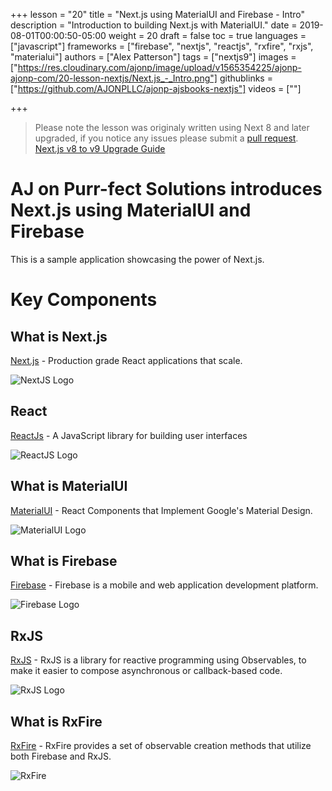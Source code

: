 +++
lesson = "20"
title = "Next.js using MaterialUI and Firebase - Intro"
description = "Introduction to building Next.js with MaterialUI."
date = 2019-08-01T00:00:50-05:00
weight = 20
draft = false
toc = true
languages = ["javascript"]
frameworks = ["firebase", "nextjs", "reactjs", "rxfire", "rxjs", "materialui"]
authors = ["Alex Patterson"]
tags = ["nextjs9"]
images = ["https://res.cloudinary.com/ajonp/image/upload/v1565354225/ajonp-ajonp-com/20-lesson-nextjs/Next.js_-_Intro.png"]
githublinks = ["https://github.com/AJONPLLC/ajonp-ajsbooks-nextjs"]
videos = [""]

+++

> Please note the lesson was originaly written using Next 8 and later upgraded, if you notice any issues please submit a [pull request](https://github.com/AJONPLLC/ajonp-content).
> [Next.js v8 to v9 Upgrade Guide](https://github.com/zeit/next.js/blob/canary/UPGRADING.md)

# AJ on Purr-fect Solutions introduces Next.js using MaterialUI and Firebase

This is a sample application showcasing the power of Next.js.

# Key Components

## What is Next.js
[Next.js](https://nextjs.org/) - Production grade React applications that scale.

![NextJS Logo](https://res.cloudinary.com/ajonp/image/upload/v1565700059/ajonp-ajonp-com/20-lesson-nextjs/Screen_Shot_2019-08-13_at_8.32.02_AM.png)

## React
[ReactJs](https://reactjs.org/) - A JavaScript library for building user interfaces

![ReactJS Logo](https://res.cloudinary.com/ajonp/image/upload/v1565700059/ajonp-ajonp-com/20-lesson-nextjs/Screen_Shot_2019-08-13_at_8.32.27_AM.png)

## What is MaterialUI
[MaterialUI](https://material-ui.com/) - React Components that Implement Google's Material Design.

![MaterialUI Logo](https://res.cloudinary.com/ajonp/image/upload/v1565700059/ajonp-ajonp-com/20-lesson-nextjs/Screen_Shot_2019-08-13_at_8.32.35_AM.png)

## What is Firebase
[Firebase](https://firebase.google.com/) - Firebase is a mobile and web application development platform.

![Firebase Logo](https://firebase.google.com/downloads/brand-guidelines/PNG/logo-built_white.png)

## RxJS
[RxJS](https://rxjs.dev/) - RxJS is a library for reactive programming using Observables, to make it easier to compose asynchronous or callback-based code.

![RxJS Logo](https://res.cloudinary.com/ajonp/image/upload/v1565700059/ajonp-ajonp-com/20-lesson-nextjs/Screen_Shot_2019-08-13_at_8.36.15_AM.png)

## What is RxFire
[RxFire](https://firebase.googleblog.com/2018/09/introducing-rxfire-easy-async-firebase.html) - RxFire provides a set of observable creation methods that utilize both Firebase and RxJS.

![RxFire](https://res.cloudinary.com/ajonp/image/upload/f_auto,fl_lossy,q_auto/v1556308985/ajonp-ajonp-com/17-rxfire-react-cats/RxFire_3.png)
